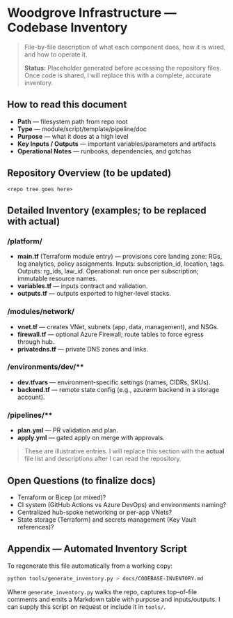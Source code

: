 
# Woodgrove Infrastructure — Codebase Inventory

> File-by-file description of what each component does, how it is wired, and how to operate it.
>
> **Status:** Placeholder generated before accessing the repository files. Once code is shared, I will replace this with a complete, accurate inventory.

## How to read this document
- **Path** — filesystem path from repo root
- **Type** — module/script/template/pipeline/doc
- **Purpose** — what it does at a high level
- **Key Inputs / Outputs** — important variables/parameters and artifacts
- **Operational Notes** — runbooks, dependencies, and gotchas

## Repository Overview (to be updated)
```
<repo tree goes here>
```

## Detailed Inventory (examples; to be replaced with actual)

### /platform/
- **main.tf** (Terraform module entry) — provisions core landing zone: RGs, log analytics, policy assignments. Inputs: subscription_id, location, tags. Outputs: rg_ids, law_id. Operational: run once per subscription; immutable resource names.
- **variables.tf** — inputs contract and validation.
- **outputs.tf** — outputs exported to higher-level stacks.

### /modules/network/
- **vnet.tf** — creates VNet, subnets (app, data, management), and NSGs.
- **firewall.tf** — optional Azure Firewall; route tables to force egress through hub.
- **privatedns.tf** — private DNS zones and links.

### /environments/dev/**
- **dev.tfvars** — environment-specific settings (names, CIDRs, SKUs).
- **backend.tf** — remote state config (e.g., azurerm backend in a storage account).

### /pipelines/**
- **plan.yml** — PR validation and plan.
- **apply.yml** — gated apply on merge with approvals.

> These are illustrative entries. I will replace this section with the **actual** file list and descriptions after I can read the repository.

## Open Questions (to finalize docs)
- Terraform or Bicep (or mixed)?
- CI system (GitHub Actions vs Azure DevOps) and environments naming?
- Centralized hub-spoke networking or per-app VNets?
- State storage (Terraform) and secrets management (Key Vault references)?

## Appendix — Automated Inventory Script
To regenerate this file automatically from a working copy:

```bash
python tools/generate_inventory.py > docs/CODEBASE-INVENTORY.md
```

Where `generate_inventory.py` walks the repo, captures top-of-file comments and emits a Markdown table with purpose and inputs/outputs. I can supply this script on request or include it in `tools/`.
